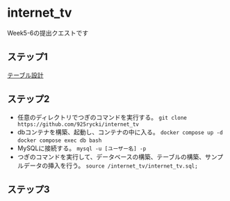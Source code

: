 # internet_tv
Week5-6の提出クエストです

## ステップ1
[テーブル設計](https://silky-emery-b0e.notion.site/1-e925c1da35fc48bd8e7ea951beb77986)

## ステップ2
- 任意のディレクトリでつぎのコマンドを実行する。
 `git clone https://github.com/925rycki/internet_tv`
- dbコンテナを構築、起動し、コンテナの中に入る。
  `docker compose up -d`
  `docker compose exec db bash`
- MySQLに接続する。
  `mysql -u [ユーザー名] -p`
- つぎのコマンドを実行して、データベースの構築、テーブルの構築、サンプルデータの挿入を行う。
  `source /internet_tv/internet_tv.sql;`
  
## ステップ3

